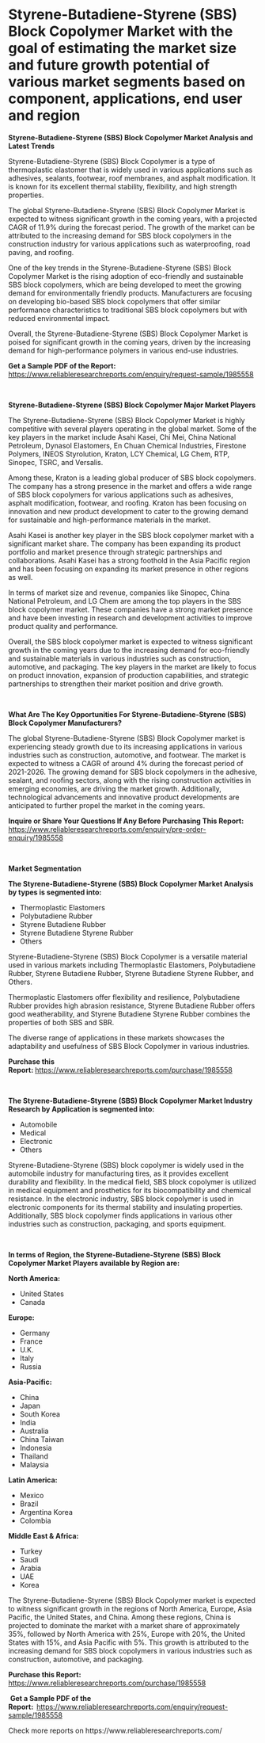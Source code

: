 <p><h1>Styrene-Butadiene-Styrene (SBS) Block Copolymer Market with the goal of estimating the market size and future growth potential of various market segments based on component, applications, end user and region</h1></p><p><strong>Styrene-Butadiene-Styrene (SBS) Block Copolymer Market Analysis and Latest Trends</strong></p>
<p><p>Styrene-Butadiene-Styrene (SBS) Block Copolymer is a type of thermoplastic elastomer that is widely used in various applications such as adhesives, sealants, footwear, roof membranes, and asphalt modification. It is known for its excellent thermal stability, flexibility, and high strength properties.</p><p>The global Styrene-Butadiene-Styrene (SBS) Block Copolymer Market is expected to witness significant growth in the coming years, with a projected CAGR of 11.9% during the forecast period. The growth of the market can be attributed to the increasing demand for SBS block copolymers in the construction industry for various applications such as waterproofing, road paving, and roofing.</p><p>One of the key trends in the Styrene-Butadiene-Styrene (SBS) Block Copolymer Market is the rising adoption of eco-friendly and sustainable SBS block copolymers, which are being developed to meet the growing demand for environmentally friendly products. Manufacturers are focusing on developing bio-based SBS block copolymers that offer similar performance characteristics to traditional SBS block copolymers but with reduced environmental impact.</p><p>Overall, the Styrene-Butadiene-Styrene (SBS) Block Copolymer Market is poised for significant growth in the coming years, driven by the increasing demand for high-performance polymers in various end-use industries.</p></p>
<p><strong>Get a Sample PDF of the Report:&nbsp;</strong> <a href="https://www.reliableresearchreports.com/enquiry/request-sample/1985558">https://www.reliableresearchreports.com/enquiry/request-sample/1985558</a></p>
<p>&nbsp;</p>
<p><strong>Styrene-Butadiene-Styrene (SBS) Block Copolymer Major Market Players</strong></p>
<p><p>The Styrene-Butadiene-Styrene (SBS) Block Copolymer Market is highly competitive with several players operating in the global market. Some of the key players in the market include Asahi Kasei, Chi Mei, China National Petroleum, Dynasol Elastomers, En Chuan Chemical Industries, Firestone Polymers, INEOS Styrolution, Kraton, LCY Chemical, LG Chem, RTP, Sinopec, TSRC, and Versalis. </p><p>Among these, Kraton is a leading global producer of SBS block copolymers. The company has a strong presence in the market and offers a wide range of SBS block copolymers for various applications such as adhesives, asphalt modification, footwear, and roofing. Kraton has been focusing on innovation and new product development to cater to the growing demand for sustainable and high-performance materials in the market.</p><p>Asahi Kasei is another key player in the SBS block copolymer market with a significant market share. The company has been expanding its product portfolio and market presence through strategic partnerships and collaborations. Asahi Kasei has a strong foothold in the Asia Pacific region and has been focusing on expanding its market presence in other regions as well.</p><p>In terms of market size and revenue, companies like Sinopec, China National Petroleum, and LG Chem are among the top players in the SBS block copolymer market. These companies have a strong market presence and have been investing in research and development activities to improve product quality and performance.</p><p>Overall, the SBS block copolymer market is expected to witness significant growth in the coming years due to the increasing demand for eco-friendly and sustainable materials in various industries such as construction, automotive, and packaging. The key players in the market are likely to focus on product innovation, expansion of production capabilities, and strategic partnerships to strengthen their market position and drive growth.</p></p>
<p>&nbsp;</p>
<p><strong>What Are The Key Opportunities For Styrene-Butadiene-Styrene (SBS) Block Copolymer Manufacturers?</strong></p>
<p><p>The global Styrene-Butadiene-Styrene (SBS) Block Copolymer market is experiencing steady growth due to its increasing applications in various industries such as construction, automotive, and footwear. The market is expected to witness a CAGR of around 4% during the forecast period of 2021-2026. The growing demand for SBS block copolymers in the adhesive, sealant, and roofing sectors, along with the rising construction activities in emerging economies, are driving the market growth. Additionally, technological advancements and innovative product developments are anticipated to further propel the market in the coming years.</p></p>
<p><strong>Inquire or Share Your Questions If Any Before Purchasing This Report:</strong> <a href="https://www.reliableresearchreports.com/enquiry/pre-order-enquiry/1985558">https://www.reliableresearchreports.com/enquiry/pre-order-enquiry/1985558</a></p>
<p>&nbsp;</p>
<p><strong>Market Segmentation</strong></p>
<p><strong>The Styrene-Butadiene-Styrene (SBS) Block Copolymer Market Analysis by types is segmented into:</strong></p>
<p><ul><li>Thermoplastic Elastomers</li><li>Polybutadiene Rubber</li><li>Styrene Butadiene Rubber</li><li>Styrene Butadiene Styrene Rubber</li><li>Others</li></ul></p>
<p><p>Styrene-Butadiene-Styrene (SBS) Block Copolymer is a versatile material used in various markets including Thermoplastic Elastomers, Polybutadiene Rubber, Styrene Butadiene Rubber, Styrene Butadiene Styrene Rubber, and Others. </p><p>Thermoplastic Elastomers offer flexibility and resilience, Polybutadiene Rubber provides high abrasion resistance, Styrene Butadiene Rubber offers good weatherability, and Styrene Butadiene Styrene Rubber combines the properties of both SBS and SBR. </p><p>The diverse range of applications in these markets showcases the adaptability and usefulness of SBS Block Copolymer in various industries.</p></p>
<p><strong>Purchase this Report:&nbsp;</strong><a href="https://www.reliableresearchreports.com/purchase/1985558">https://www.reliableresearchreports.com/purchase/1985558</a></p>
<p>&nbsp;</p>
<p><strong>The Styrene-Butadiene-Styrene (SBS) Block Copolymer Market Industry Research by Application is segmented into:</strong></p>
<p><ul><li>Automobile</li><li>Medical</li><li>Electronic</li><li>Others</li></ul></p>
<p><p>Styrene-Butadiene-Styrene (SBS) block copolymer is widely used in the automobile industry for manufacturing tires, as it provides excellent durability and flexibility. In the medical field, SBS block copolymer is utilized in medical equipment and prosthetics for its biocompatibility and chemical resistance. In the electronic industry, SBS block copolymer is used in electronic components for its thermal stability and insulating properties. Additionally, SBS block copolymer finds applications in various other industries such as construction, packaging, and sports equipment.</p></p>
<p>&nbsp;</p>
<p><strong>In terms of Region, the Styrene-Butadiene-Styrene (SBS) Block Copolymer Market Players available by Region are:</strong></p>
<p>
    <p> <strong> North America: </strong>
        <ul>
            <li>United States</li>
            <li>Canada</li>
        </ul>
        </p> 
    <p> <strong> Europe: </strong>
        <ul>
            <li>Germany</li>
            <li>France</li>
            <li>U.K.</li>
            <li>Italy</li>
            <li>Russia</li>
        </ul>
        </p> 
    <p> <strong> Asia-Pacific: </strong>
        <ul>
            <li>China</li>
            <li>Japan</li>
            <li>South Korea</li>
            <li>India</li>
            <li>Australia</li>
            <li>China Taiwan</li>
            <li>Indonesia</li>
            <li>Thailand</li>
            <li>Malaysia</li>
        </ul>
        </p> 
    <p> <strong> Latin America: </strong>
        <ul>
            <li>Mexico</li>
            <li>Brazil</li>
            <li>Argentina Korea</li>
            <li>Colombia</li>
        </ul>
        </p> 
    <p> <strong> Middle East & Africa: </strong>
        <ul>
            <li>Turkey</li>
            <li>Saudi</li>
            <li>Arabia</li>
            <li>UAE</li>
            <li>Korea</li>
        </ul>
    </p>
    </p>
<p><p>The Styrene-Butadiene-Styrene (SBS) Block Copolymer market is expected to witness significant growth in the regions of North America, Europe, Asia Pacific, the United States, and China. Among these regions, China is projected to dominate the market with a market share of approximately 35%, followed by North America with 25%, Europe with 20%, the United States with 15%, and Asia Pacific with 5%. This growth is attributed to the increasing demand for SBS block copolymers in various industries such as construction, automotive, and packaging.</p></p>
<p><strong>Purchase this Report: </strong><a href="https://www.reliableresearchreports.com/purchase/1985558">https://www.reliableresearchreports.com/purchase/1985558</a></p>
<p>&nbsp;<strong>Get a Sample PDF of the Report:&nbsp;&nbsp;</strong><a href="https://www.reliableresearchreports.com/enquiry/request-sample/1985558">https://www.reliableresearchreports.com/enquiry/request-sample/1985558</a></p>
<p><strong></strong></p>
<p>Check more reports on https://www.reliableresearchreports.com/</p>